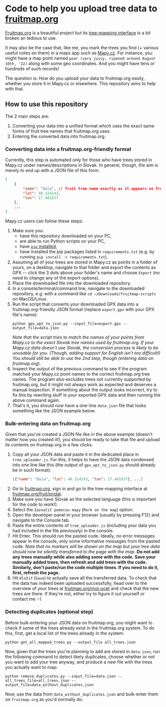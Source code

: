 # Code to help you upload tree data to [fruitmap.org](https://www.fruitmap.org/)

[Fruitmap.org](https://www.fruitmap.org/) is a beautiful project but its [tree-mapping interface](https://www.fruitmap.org/fruit/pridat) is a bit broken an tedious to use.

It may also be the case that, like me, you mark the trees you find (+ various useful notes on them) in a maps app such as [Mapy.cz](https://en.mapy.cz). For instance, you might have a map point named `pear (very juicy, ripened around August 10th, '22)` along with some geo coordinates. And you might have tens or hundreds of such records!

The question is: How do you upload your data to fruitmap.org easily, whether you store it in Mapy.cz or elsewhere. This repository aims to help with that.

## How to use this repository

The 2 main steps are:
1. Converting your data into a unified format which uses the exact same forms of fruit tree names that fruitmap.org uses.
1. Entering the converted data into fruitmap.org.

### Converting data into a fruitmap.org-friendly format

Currently, this step is automated only for those who have trees stored in Mapy.cz under names/descriptions in Slovak. In general, though, the aim is merely to end up with a JSON file of this form:
```json
[
	{
		"name": "Dula", // fruit tree name exactly as it appears on fruitmap.org 
		"lat": 48.324143,
		"lon": 17.481637
	},
	...
]
```
Mapy.cz users can follow these steps:
1. Make sure you:
	- have this repository downloaded on your PC,
	- are able to run Python scripts on your PC,
	- have [`pip` installed](https://pip.pypa.io/en/stable/installation/),
	- have installed the pip packages listed in `requirements.txt` (e.g. by running `pip install -r requirements.txt`).
1. Assuming all of your trees are stored in Mapy.cz as points in a folder of yours, on a desktop, navigate to that folder and export the contents as GPX -- click the 3 dots above your folder's name and choose `Export` (no need to change any of the export options).
1. Place the downloaded file into the downloaded repository.
1. In a console/terminal/command line, navigate to the downloaded repository, e.g. with a command like `cd ~/Downloads/fruitmap-scripts` on MacOS/Linux.
1. Run the script that converts your downloaded GPX data into a fruitmap.org-friendly JSON format (replace `export.gpx` with your GPX file's name):
	```shell
	python gpx_wpt_to_json.py --input_file=export.gpx --output_file=data.json
	```
	_Note that the script tries to match the names of your points from Mapy.cz to the exact Slovak tree names used by fruitmap.org. If your Mapy.cz data doesn't use Slovak, the conversion process is likely to be unusable for you. (Though, adding support for English isn't too difficult!) You should still be able to use the 2nd step, though (entering data on fruitmap.org)._
1. Inspect the output of the previous command to see if the program matched your Mapy.cz point names to the correct fruitmap.org tree names. The program also excludes trees not currently supported by fruitmap.org, but it might not always work as expected and deserves a manual inspection. If something about the output looks incorrect, try to fix this by rewriting stuff in your exported GPX data and then running the above command again.
1. That's it, you should now have a one-line `data.json` file that looks something like the JSON example below.

### Bulk-entering data on fruitmap.org

Given that you've created a JSON file like in the above example (doesn't matter how you created it!), you should be ready to take that file and upload its contents on fruitmap.org in a few clicks.

1. Copy all your JSON data and paste it in the dedicated place in `tree_uploader.js`. For this, it helps to have the JSON data condensed into one line like this (the output of `gpx_wpt_to_json.py` should already be in such format):
	```json
	[{"name": "Dula", "lat": 48.324143, "lon": 17.481637}, ...]
	```
1. Go to [fruitmap.org](https://www.fruitmap.org/), sign in and go to the tree-mapping interface at [fruitmap.org/fruit/pridat](https://www.fruitmap.org/fruit/pridat).
1. Make sure you have Slovak as the selected language (this is important for the code to work!).
1. Select the `Zaznačiť pomocou mapy` (`Mark on the map`) option.
1. Open the developer panel in your browser (usually by pressing F12) and navigate to the Console tab.
1. Paste the entire contents of `tree_uploader.js` (including your data you had included in the file previously) in the console.
1. Hit Enter. This should run the pasted code. Ideally, no error messages appear in the console, only some informative messages from the pasted code.
	_Note that no markers will be shown on the map but your tree data should now be silently transferred to the page with the map._ **Do not add any trees manually while also adding some with the code. Save your manually added trees, then refresh and add trees with the code. Similarly, don't paste/run the code multiple times. If you need to do it, first, refresh the page.**
1. Hit `Uložiť` (`Save`) to actually save all the transferred data. To check that the data has indeed been uploaded successfully, head over to the overview of your trees at [fruitmap.org/moj-ucet](https://www.fruitmap.org/moj-ucet) and check that the new trees are there. If they're not, either try to figure it out yourself or contact me :-)

### Detecting duplicates (optional step)

Before bulk-entering your JSON data on fruitmap.org, you might want to check if some of the trees already exist in the fruitmap.org system. To do this, first, get a local list of the trees already in the system:
```shell
python get_all_mapped_trees.py --output_file all_trees.json
```
Now, given that the trees you're planning to add are stored in `data.json`, run the following command to detect likely duplicates, choose whether or not you want to add your tree anyway, and produce a new file with the trees you actually want to map:
```shell
python remove_duplicates.py --input_file=data.json --all_trees_file=all_trees.json --output_file=data_without_duplicates.json
```
Now, use the data from `data_without_duplicates.json` and bulk-enter them on `fruitmap.org` as you'd normally do.
